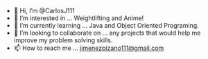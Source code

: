 - 👋 Hi, I’m @CarlosJ111
- 👀 I’m interested in ... Weightlifting and Anime!
- 🌱 I’m currently learning ... Java and Object Oriented Programing.
- 💞️ I’m looking to collaborate on ... any projects that would help me improve my problem solving skills.
- 📫 How to reach me ...  jimenezpizano111@gmail.com



